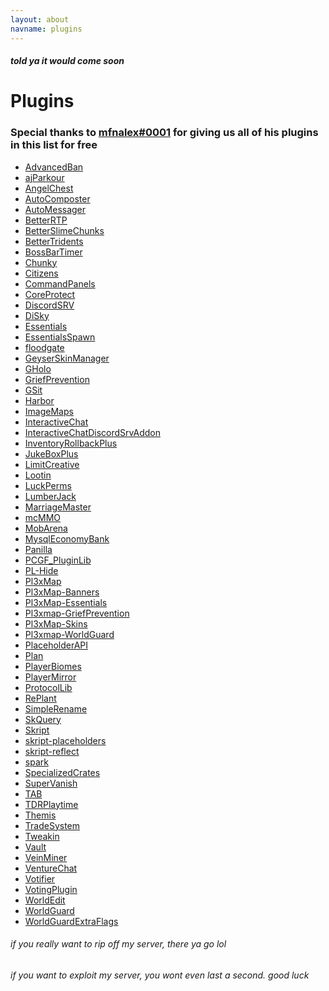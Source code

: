 ```yaml
---
layout: about
navname: plugins
---
```

##### told ya it would come soon
# Plugins
### Special thanks to [mfnalex#0001](https://discord.jeff-media.com) for giving us all of his plugins in this list for free

- [AdvancedBan]()
- [ajParkour]()
- [AngelChest]()
- [AutoComposter]()
- [AutoMessager]()
- [BetterRTP]()
- [BetterSlimeChunks]()
- [BetterTridents]()
- [BossBarTimer]()
- [Chunky]()
- [Citizens]()
- [CommandPanels]()
- [CoreProtect]()
- [DiscordSRV]()
- [DiSky]()
- [Essentials]()
- [EssentialsSpawn]()
- [floodgate]()
- [GeyserSkinManager]()
- [GHolo]()
- [GriefPrevention]()
- [GSit]()
- [Harbor]()
- [ImageMaps]()
- [InteractiveChat]()
- [InteractiveChatDiscordSrvAddon]()
- [InventoryRollbackPlus]()
- [JukeBoxPlus]()
- [LimitCreative]()
- [Lootin]()
- [LuckPerms]()
- [LumberJack]()
- [MarriageMaster]()
- [mcMMO]()
- [MobArena]()
- [MysqlEconomyBank]()
- [Panilla]()
- [PCGF_PluginLib]()
- [PL-Hide]()
- [Pl3xMap]()
- [Pl3xMap-Banners]()
- [Pl3xMap-Essentials]()
- [Pl3xmap-GriefPrevention]()
- [Pl3xMap-Skins]()
- [Pl3xmap-WorldGuard]()
- [PlaceholderAPI]()
- [Plan]()
- [PlayerBiomes]()
- [PlayerMirror]()
- [ProtocolLib]()
- [RePlant]()
- [SimpleRename]()
- [SkQuery]()
- [Skript]()
- [skript-placeholders]()
- [skript-reflect]()
- [spark]()
- [SpecializedCrates]()
- [SuperVanish]()
- [TAB]()
- [TDRPlaytime]()
- [Themis]()
- [TradeSystem]()
- [Tweakin]()
- [Vault]()
- [VeinMiner]()
- [VentureChat]()
- [Votifier]()
- [VotingPlugin]()
- [WorldEdit]()
- [WorldGuard]()
- [WorldGuardExtraFlags]()

###### if you really want to rip off my server, there ya go lol
###### if you want to exploit my server, you wont even last a second. good luck
